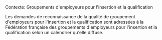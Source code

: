 Contexte: Groupements d'employeurs pour l'insertion et la qualification

Les demandes de reconnaissance de la qualité de groupement d'employeurs pour l'insertion et la qualification sont adressées à la Fédération française des groupements d'employeurs pour l'insertion et la qualification selon un calendrier qu'elle diffuse.